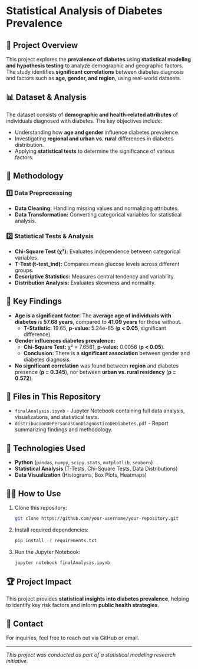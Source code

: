 # Statistical Analysis of Diabetes Prevalence

## 📌 Project Overview
This project explores the **prevalence of diabetes** using **statistical modeling and hypothesis testing** to analyze demographic and geographic factors. The study identifies **significant correlations** between diabetes diagnosis and factors such as **age, gender, and region**, using real-world datasets.

## 📊 Dataset & Analysis
The dataset consists of **demographic and health-related attributes** of individuals diagnosed with diabetes. The key objectives include:
- Understanding how **age and gender** influence diabetes prevalence.
- Investigating **regional and urban vs. rural** differences in diabetes distribution.
- Applying **statistical tests** to determine the significance of various factors.

## 🔬 Methodology
### 1️⃣ Data Preprocessing
- **Data Cleaning:** Handling missing values and normalizing attributes.
- **Data Transformation:** Converting categorical variables for statistical analysis.

### 2️⃣ Statistical Tests & Analysis
- **Chi-Square Test (χ²):** Evaluates independence between categorical variables.
- **T-Test (t-test_ind):** Compares mean glucose levels across different groups.
- **Descriptive Statistics:** Measures central tendency and variability.
- **Distribution Analysis:** Evaluates skewness and normality.

## 🚀 Key Findings
- **Age is a significant factor:** The **average age of individuals with diabetes** is **57.68 years**, compared to **41.09 years** for those without.
  - **T-Statistic:** 19.65, **p-value:** 5.24e-65 (**p < 0.05**, significant difference).
- **Gender influences diabetes prevalence:**
  - **Chi-Square Test:** χ² = 7.6581, **p-value:** 0.0056 (**p < 0.05**).
  - **Conclusion:** There is a **significant association** between gender and diabetes diagnosis.
- **No significant correlation** was found between **region** and diabetes presence (**p = 0.345**), nor between **urban vs. rural residency** (**p = 0.572**).

## 📂 Files in This Repository
- `finalAnalysis.ipynb` - Jupyter Notebook containing full data analysis, visualizations, and statistical tests.
- `distribucionDePersonasConDiagnosticoDeDiabetes.pdf` - Report summarizing findings and methodology.

## 🔧 Technologies Used
- **Python** (`pandas`, `numpy`, `scipy.stats`, `matplotlib`, `seaborn`)
- **Statistical Analysis** (T-Tests, Chi-Square Tests, Data Distributions)
- **Data Visualization** (Histograms, Box Plots, Heatmaps)

## 👨‍💻 How to Use
1. Clone this repository:
   ```bash
   git clone https://github.com/your-username/your-repository.git
   ```
2. Install required dependencies:
   ```bash
   pip install -r requirements.txt
   ```
3. Run the Jupyter Notebook:
   ```bash
   jupyter notebook finalAnalysis.ipynb
   ```

## 🏆 Project Impact
This project provides **statistical insights into diabetes prevalence**, helping to identify key risk factors and inform **public health strategies**.

## 📩 Contact
For inquiries, feel free to reach out via GitHub or email.

---
*This project was conducted as part of a statistical modeling research initiative.*
